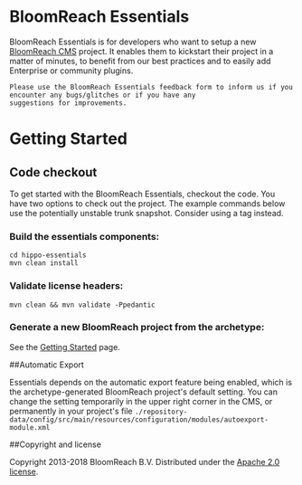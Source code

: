 # BloomReach Essentials
BloomReach Essentials is for developers who want to setup a new [BloomReach CMS](https://www.onehippo.org) project. It enables
them to kickstart their project in a matter of minutes, to benefit from our best practices and to easily add Enterprise
or community plugins.

```
Please use the BloomReach Essentials feedback form to inform us if you encounter any bugs/glitches or if you have any
suggestions for improvements.
```

# Getting Started

## Code checkout

To get started with the BloomReach Essentials, checkout the code. You have two options to check out
the project. The example commands below use the potentially unstable trunk snapshot. Consider
using a tag instead.

### Build the essentials components:
```shell
cd hippo-essentials
mvn clean install
```

### Validate license headers:
```shell
mvn clean && mvn validate -Ppedantic
```

### Generate a new BloomReach project from the archetype:
See the [Getting Started](https://documentation.bloomreach.com/trails/getting-started/hippo-essentials-getting-started.html) page.

##Automatic Export

Essentials depends on the automatic export feature being enabled, which is the archetype-generated BloomReach
project's default setting. You can change the setting temporarily in the upper right corner in the CMS,
or permanently in your project's file
`./repository-data/config/src/main/resources/configuration/modules/autoexport-module.xml`

##Copyright and license

Copyright 2013-2018 BloomReach B.V.
Distributed under the [Apache 2.0 license](https://code.onehippo.org/cms-community/hippo-essentials/blob/master/LICENSE).

